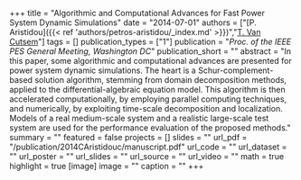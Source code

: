 +++
title = "Algorithmic and Computational Advances for Fast Power System Dynamic Simulations"
date = "2014-07-01"
authors = ["[P. Aristidou]({{< ref 'authors/petros-aristidou/_index.md' >}})","[T. Van Cutsem](https://scholar.google.com/citations?user=rFDmBaIAAAAJ)"]
tags = []
publication_types = ["1"]
publication = "_Proc. of the IEEE PES General Meeting, Washington DC_"
publication_short = ""
abstract = "In this paper, some algorithmic and computational advances are presented for power system dynamic simulations. The heart is a Schur-complement-based solution algorithm, stemming from domain decomposition methods, applied to the differential-algebraic equation model. This algorithm is then accelerated computationally, by employing parallel computing techniques, and numerically, by exploiting time-scale decomposition and localization. Models of a real medium-scale system and a realistic large-scale test system are used for the performance evaluation of the proposed methods."
summary = ""
featured = false
projects = []
slides = ""
url_pdf = "/publication/2014CAristidouc/manuscript.pdf"
url_code = ""
url_dataset = ""
url_poster = ""
url_slides = ""
url_source = ""
url_video = ""
math = true
highlight = true
[image]
image = ""
caption = ""
+++

